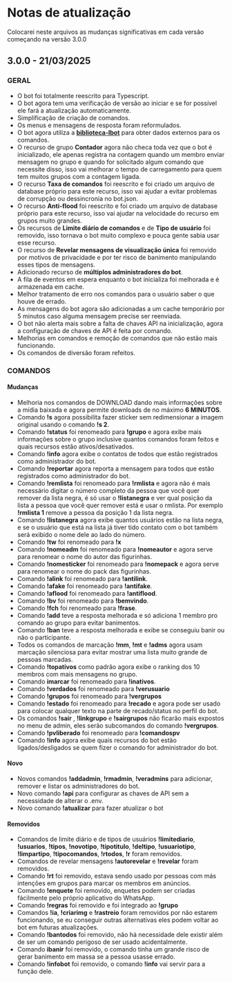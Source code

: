 # Notas de atualização
Colocarei neste arquivos as mudanças significativas em cada versão começando na versão 3.0.0

## 3.0.0 - 21/03/2025

### GERAL

- O bot foi totalmente reescrito para Typescript.
- O bot agora tem uma verificação de versão ao iniciar e se for possível ele fará a atualização automaticamente.
- Simplificação de criação de comandos.
- Os menus e mensagens de resposta foram reformulados.
- O bot agora utiliza a [**biblioteca-lbot**](https://www.npmjs.com/package/@victorsouzaleal/biblioteca-lbot) para obter dados externos para os comandos.
- O recurso de grupo **Contador** agora não checa toda vez que o bot é inicializado, ele apenas registra na contagem quando um membro enviar mensagem no grupo e quando for solicitado algum comando que necessite disso, isso vai melhorar o tempo de carregamento para quem tem muitos grupos com a contagem ligada.
- O recurso **Taxa de comandos** foi reescrito e foi criado um arquivo de database próprio para este recurso, isso vai ajudar a evitar problemas de corrupção ou dessincronia no bot.json.
- O recurso **Anti-flood** foi reescrito e foi criado um arquivo de database próprio para este recurso, isso vai ajudar na velocidade do recurso em grupos muito grandes.
- Os recursos de **Limite diário de comandos** e de **Tipo de usuário** foi removido, isso tornava o bot muito complexo e pouca gente sabia usar esse recurso.
- O recurso de **Revelar mensagens de visualização única** foi removido por motivos de privacidade e por ter risco de banimento manipulando esses tipos de mensagens.
- Adicionado recurso de **múltiplos administradores do bot**.
- A fila de eventos em espera enquanto o bot inicializa foi melhorada e é armazenada em cache.
- Melhor tratamento de erro nos comandos para o usuário saber o que houve de errado.
- As mensagens do bot agora são adicionadas a um cache temporário por 5 minutos caso alguma mensagem precise ser reenviada.
- O bot não alerta mais sobre a falta de chaves API na inicialização, agora a configuração de chaves de API é feita por comando.
- Melhorias em comandos e remoção de comandos que não estão mais funcionando.
- Os comandos de diversão foram refeitos.


### COMANDOS 

#### Mudanças
- Melhoria nos comandos de DOWNLOAD dando mais informações sobre a mídia baixada e agora permite downloads de no máximo **6 MINUTOS**.
- Comando **!s** agora possibilita fazer sticker sem redimensionar a imagem original usando o comando **!s 2**.
- Comando **!status** foi renomeado para **!grupo** e agora exibe mais informações sobre o grupo inclusive quantos comandos foram feitos e quais recursos estão ativos/desativados.
- Comando **!info** agora exibe o contatos de todos que estão registrados como administrador do bot.
- Comando **!reportar** agora reporta a mensagem para todos que estão registrados como administrador do bot.
- Comando **!remlista** foi renomeado para **!rmlista** e agora não é mais necessário digitar o número completo da pessoa que você quer remover da lista negra, é só usar o **!listanegra** e ver qual posição da lista a pessoa que você quer remover está e usar o rmlista. Por exemplo **!rmlista 1** remove a pessoa da posição 1 da lista negra.
- Comando **!listanegra** agora exibe quantos usuários estão na lista negra, e se o usuário que está na lista já tiver tido contato com o bot também será exibido o nome dele ao lado do número.
- Comando **!tw** foi renomeado para **!x**
- Comando **!nomeadm** foi renomeado para **!nomeautor** e agora serve para renomear o nome do autor das figurinhas.
- Comando **!nomesticker** foi renomeado para **!nomepack** e agora serve para renomear o nome do pack das figurinhas.
- Comando **!alink** foi renomeado para **!antilink**.
- Comando **!afake** foi renomeado para **!antifake**.
- Comando **!aflood** foi renomeado para **!antiflood**.
- Comando **!bv** foi renomeado para **!bemvindo**.
- Comando **!fch** foi renomeado para **!frase**.
- Comando **!add** teve a resposta melhorada e só adiciona 1 membro pro comando ao grupo para evitar banimentos.
- Comando **!ban** teve a resposta melhorada e exibe se conseguiu banir ou não o participante.
- Todos os comandos de marcação **!mm**, **!mt** e **!adms** agora usam marcação silenciosa para evitar mostrar uma lista muito grande de pessoas marcadas.
- Comando **!topativos** como padrão agora exibe o ranking dos 10 membros com mais mensagens no grupo.
- Comando **imarcar** foi renomeado para **!inativos**.
- Comando **!verdados** foi renomeado para **!verusuario**
- Comando **!grupos** foi renomeado para **!vergrupos**
- Comando **!estado** foi renomeado para **!recado** e agora pode ser usado para colocar qualquer texto na parte de recado/status no perfil do bot.
- Os comandos **!sair** , **!linkgrupo** e **!sairgrupos** não ficarão mais expostos no menu de admin, eles serão subcomandos do comando **!vergrupos**.
- Comando **!pvliberado** foi renomeado para **!comandospv**
- Comando **!info** agora exibe quais recursos do bot estão ligados/desligados se quem fizer o comando for administrador do bot.

#### Novo
- Novos comandos **!addadmin**, **!rmadmin**, **!veradmins** para adicionar, remover e listar os administradores do bot.
- Novo comando **!api** para configurar as chaves de API sem a necessidade de alterar o .env.
- Novo comando **!atualizar** para fazer atualizar o bot

#### Removidos
- Comandos de limite diário e de tipos de usuários **!limitediario**, **!usuarios**, **!tipos**, **!novotipo**, **!tipotitulo**, **!deltipo**, **!usuariotipo**, **!limpartipo**, **!tipocomandos**, **!rtodos**, **!r** foram removidos.
- Comandos de revelar mensagens **!autorevelar** e **!revelar** foram removidos.
- Comando **!rt** foi removido, estava sendo usado por pessoas com más intenções em grupos para marcar os membros em anúncios.
- Comando **!enquete** foi removido, enquetes podem ser criadas fácilmente pelo próprio aplicativo do WhatsApp.
- Comando **!regras** foi removido e foi integrado ao **!grupo**
- Comandos **!ia**, **!criarimg** e **!rastreio** foram removidos por não estarem funcionando, se eu conseguir outras alternativas eles podem voltar ao bot em futuras atualizações.
- Comando **!bantodos** foi removido, não há necessidade dele existir além de ser um comando perigoso de ser usado acidentalmente.
- Comando **ibanir** foi removido,  o comando tinha um grande risco de gerar banimento em massa se a pessoa usasse errado.
- Comando **!infobot** foi removido, o comando **!info** vai servir para a função dele.




